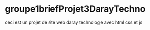 # groupe1briefProjet3DarayTechno
ceci  est un projet de site web daray technologie avec html css et js 
